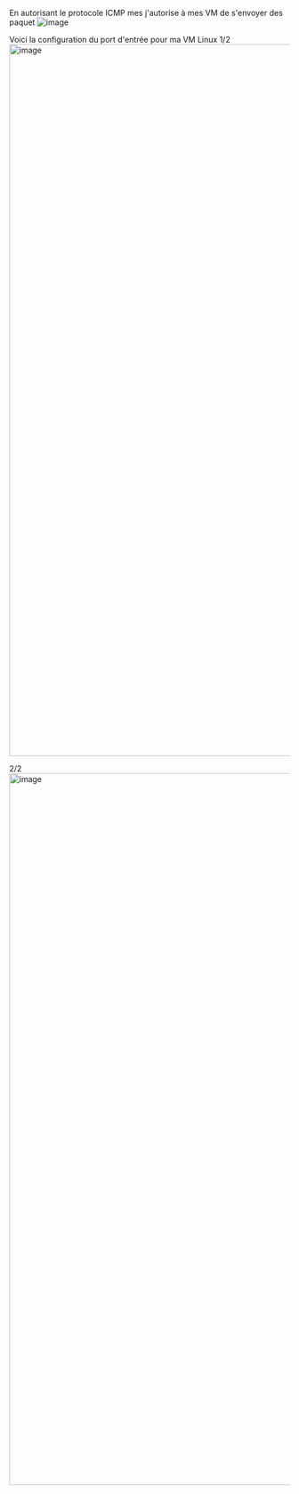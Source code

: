 En autorisant le protocole ICMP mes j'autorise à mes VM de s'envoyer des paquet
![image](https://github.com/user-attachments/assets/0454d26d-858f-4a4f-a101-9560e638cc47)

Voici la configuration du port d'entrée pour ma VM Linux
1/2
<img width="1280" alt="image" src="https://github.com/user-attachments/assets/61f48d90-2602-4f88-9d81-4fe3c12db1f0">

2/2
<img width="1280" alt="image" src="https://github.com/user-attachments/assets/47a28605-091e-4c96-9764-8ea366e8d4cd">
 
